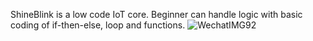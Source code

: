 ShineBlink is a low code IoT core.  Beginner can handle logic with basic coding of if-then-else, loop and functions. 
![WechatIMG92](https://user-images.githubusercontent.com/112856241/188799477-85a56602-eac1-4a31-89cf-103f12d73dec.jpeg)
